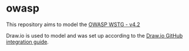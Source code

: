 # owasp
This repository aims to model the [OWASP WSTG - v4.2](https://owasp.org/www-project-web-security-testing-guide/v42/) 

Draw.io is used to model and was set up according to the [Draw.io GitHub integration guide](https://www.drawio.com/blog/edit-diagrams-with-github-dev).
